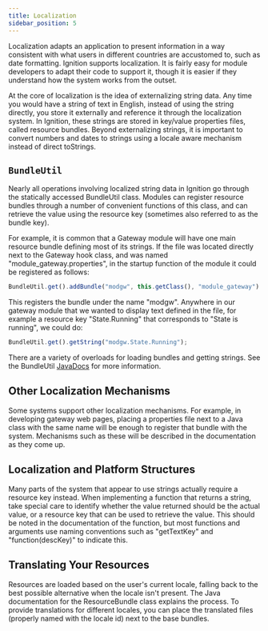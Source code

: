 ```yaml
---
title: Localization
sidebar_position: 5
---
```

Localization adapts an application to present information in a way consistent with what users in different countries are accustomed to, such as date formatting.  Ignition supports localization. It is fairly easy for module developers to adapt their code to support it, though it is easier if they understand how the system works from the outset. 

At the core of localization is the idea of externalizing string data. Any time you would have a string of text in English, instead of using the string directly, you store it externally and reference it through the localization system. In Ignition, these strings are stored in key/value properties files, called resource bundles. Beyond externalizing strings, it is important to convert numbers and dates to strings using a locale aware mechanism instead of direct toStrings.


## `BundleUtil`
Nearly all operations involving localized string data in Ignition go through the statically accessed BundleUtil class. Modules can register resource bundles through a number of convenient functions of this class, and can retrieve the value using the resource key (sometimes also referred to as the bundle key). 

For example, it is common that a Gateway module will have one main resource bundle defining most of its strings. If the file was located directly next to the Gateway hook class, and was named "module_gateway.properties", in the startup function of the module it could be registered as follows:
```js title=GatewayModuleHook.java
BundleUtil.get().addBundle("modgw", this.getClass(), "module_gateway")
```

This registers the bundle under the name "modgw". Anywhere in our gateway module that we wanted to display text defined in the file, for example a resource key "State.Running" that corresponds to "State is running", we could do:

```js 
BundleUtil.get().getString("modgw.State.Running");
```

There are a variety of overloads for loading bundles and getting strings. See the BundleUtil [JavaDocs](https://github.com/inductiveautomation/ignition-sdk-examples/wiki/Javadocs-&-Notable-API-Changes) for more information.

## Other Localization Mechanisms
Some systems support other localization mechanisms. For example, in developing gateway web pages, placing a properties file next to a Java class with the same name will be enough to register that bundle with the system. Mechanisms such as these will be described in the documentation as they come up.

## Localization and Platform Structures
Many parts of the system that appear to use strings actually require a resource key instead. When implementing a function that returns a string, take special care to identify whether the value returned should be the actual value, or a resource key that can be used to retrieve the value. This should be noted in the documentation of the function, but most functions and arguments use naming conventions such as "getTextKey" and "function(descKey)" to indicate this.

## Translating Your Resources
Resources are loaded based on the user's current locale, falling back to the best possible alternative when the locale isn't present. The Java documentation for the ResourceBundle class explains the process. To provide translations for different locales, you can place the translated files (properly named with the locale id) next to the base bundles.